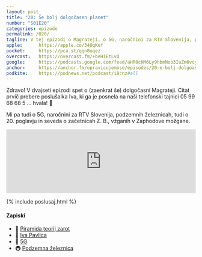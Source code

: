 ```yaml
---
layout: post
title: "20: Še bolj dolgočasen planet"
number: "S01E20"
categories: epizode
permalink: /020/
tagline: V tej epizodi o Magrateji, o 5G, naročnini za RTV Slovenija, podzemnih železnicah, tudi o 20. poglavju in seveda o začetnicah Z. B., vžganih v Zaphodove možgane. Citat prebere poslušalka Iva Pavlica.
apple:		https://apple.co/34OqKef
pocket:		https://pca.st/qqn8oqez
overcast:	https://overcast.fm/+beHiEtLvQ
google:		https://podcasts.google.com/feed/aHR0cHM6Ly9hbmNob3IuZm0vcy8yMmI1YTUwMC9wb2RjYXN0L3Jzcw/episode/YzE0MDA5YjMtZTA5Zi00YzE2LWE1NzctNDM1NDIxMjI4NjBm?sa=X&ved=0CAUQkfYCahcKEwiot7D3gK_4AhUAAAAAHQAAAAAQCg
anchor:		https://anchor.fm/opravicujemose/episodes/20-e-bolj-dolgoasen-planet-ekthnh
podkite:	https://podnews.net/podcast/i8cnz#all
---
```


Zdravo! V dvajseti epizodi spet o (zaenkrat še) dolgočasni Magrateji. Citat prvič prebere poslušalka Iva, ki ga je posnela na naši telefonski tajnici 05 99 68 68 5 ... hvala! 🙏

Mi pa tudi o 5G, naročnini za RTV Slovenija, podzemnih železnicah, tudi o 20. poglavju in seveda o začetnicah Z. B., vžganih v Zaphodove možgane.

<iframe src="https://www.listennotes.com/podcasts/opravičujemo-se-za/20-še-bolj-dolgočasen-planet-2h_WxjUk70H/embed/" height="170px" width="100%" style="width: 1px; min-width: 100%;" loading="lazy" frameborder="0" scrolling="no"></iframe>

{% include poslusaj.html %}

#### Zapiski

- 📄 [Piramida teorij zarot](https://twitter.com/abbieasr/status/1312512066071060480)
- 🔗 [Iva Pavlica](https://twitter.com/ivapavlica)
- 📶 [5G](https://sl.wikipedia.org/wiki/Omre%C5%BEje_5G)
- 🚇 [Podzemna železnica](https://sl.wikipedia.org/wiki/Podzemna_%C5%BEeleznica)